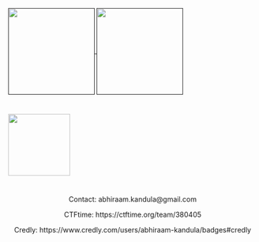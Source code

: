 <a href="">
  <img height=175 align="center" src="https://github-readme-stats.vercel.app/api?username=Abhik837&hide=issues&show_icons=true&theme=synthwave" />
</a>
<a href="">
  <img height=175 align="center" src="https://github-readme-stats.vercel.app/api/top-langs/?username=Abhik837&show_icons=true&layout=compact&theme=synthwave" />
</a>
<h1></h1>
<div>
  <img height=125 align="center" src="https://images.credly.com/size/680x680/images/00634f82-b07f-4bbd-a6bb-53de397fc3a6/image.png" />
</div>
<h1></h1>
<center><div>
<p>Contact: abhiraam.kandula@gmail.com</p>
<p>CTFtime: https://ctftime.org/team/380405</p>
<p>Credly: https://www.credly.com/users/abhiraam-kandula/badges#credly</p>
</div></center>
